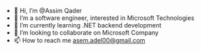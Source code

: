 - 👋 Hi, I’m @Assim Qader
- 👀 I’m a software engineer, interested in Microsoft Technologies
- 🌱 I’m currently learning .NET backend development
- 💞️ I’m looking to collaborate on Microsoft Company
- 📫 How to reach me asem.adel00@gmail.com

<!---
AssimQader/AssimQader is a ✨ special ✨ repository because its `README.md` (this file) appears on your GitHub profile.
You can click the Preview link to take a look at your changes.
--->

